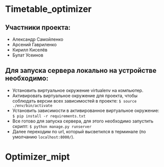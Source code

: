 # Timetable_optimizer
## Участники проекта:
- Александр Самойленко 
- Арсений Гавриленко
- Кирилл Киселёв
- Булат Усеинов
## Для запуска сервера локально на устройстве необходимо:
- Установить виртуальное окружение virtualenv на компьютер.
- Активировать виртуальное окружение для проекта, чтобы соблюдать версии всех зависимостей в проекте:
``` $ source ./env/bin/activate ```
- Установить зависимости в активированное виртуальное окружение:
``` $ pip install -r requirements.txt ```
- Все готово для запуска сервера, для этого необходимо запустить скрипт:
``` $ python manage.py runserver ```
- Далее переходим по url, который высветился в терминале (по умолчанию ``` localhost:8000/ ```).

# Optimizer_mipt
